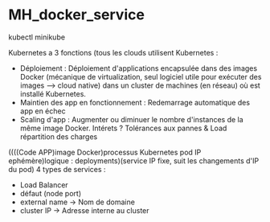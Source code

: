 # MH_docker_service

kubectl
minikube

Kubernetes a 3 fonctions (tous les clouds utilisent Kubernetes :
- Déploiement : Déploiement d'applications encapsulée dans des images Docker (mécanique de virtualization, seul logiciel utile pour exécuter des images --> cloud native) dans un cluster de machines (en réseau) où est installé Kubernetes.
- Maintien des app en fonctionnement : Redemarrage automatique des app en échec
- Scaling d'app : Augmenter ou diminuer le nombre d'instances de la même image Docker. Intérets ? Tolérances aux pannes & Load répartition des charges


((((Code APP)image Docker)processus Kubernetes pod IP ephémère)logique : deployments)(service IP fixe, suit les changements d'IP du pod)
4 types de services :
- Load Balancer
- défaut (node port)
- external name -> Nom de domaine
- cluster IP -> Adresse interne au cluster
